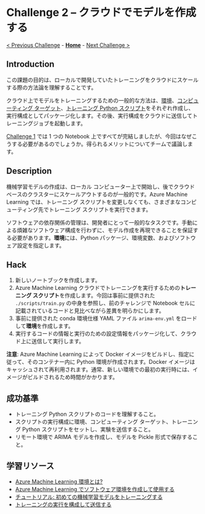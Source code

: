 # Challenge 2 – クラウドでモデルを作成する

[< Previous Challenge](./Challenge-01.md) - **[Home](./README.md)** - [Next Challenge >](./Challenge-03.md)

## Introduction

この課題の目的は、ローカルで開発していたトレーニングをクラウドにスケールする際の方法論を理解することです。

クラウド上でモデルをトレーニングするための一般的な方法は、[環境](https://docs.microsoft.com/azure/machine-learning/concept-environments)、[コンピューティング ターゲット](https://docs.microsoft.com/azure/machine-learning/concept-compute-target)、[トレーニング Python スクリプト](https://docs.microsoft.com/ja-jp/azure/machine-learning/tutorial-1st-experiment-sdk-train#create-training-scripts)をそれぞれ作成し、実行構成としてパッケージ化します。その後、実行構成をクラウドに送信してトレーニングジョブを起動します。

[Challenge 1](./Challenge-01.md) では 1 つの Notebook 上ですべてが完結しましたが、今回はなぜこうする必要があるのでしょうか。得られるメリットについてチームで議論します。

## Description

機械学習モデルの作成は、ローカル コンピューター上で開始し、後でクラウドベースのクラスターにスケールアウトするのが一般的です。Azure Machine Learning では、トレーニング スクリプトを変更しなくても、さまざまなコンピューティング先でトレーニング スクリプトを実行できます。

ソフトウェアの依存関係の管理は、開発者にとって一般的なタスクです。手動による煩雑なソフトウェア構成を行わずに、モデル作成を再現できることを保証する必要があります。**環境**には、Python パッケージ、環境変数、およびソフトウェア設定を指定します。

## Hack
1. 新しいノートブックを作成します。
1. Azure Machine Learning クラウドでトレーニングを実行するための**トレーニング スクリプト**を作成します。今回は事前に提供された `./scripts/train.py` の中身を参照し、前のチャレンジで Notebook セルに記載されているコードと見比べながら差異を明らかにします。
1. 事前に提供された conda 環境仕様 YAML ファイル `arima-env.yml` をロードして**環境**を作成します。
1. 実行するコードの情報と実行のための設定情報をパッケージ化して、クラウド上に送信して実行します。

**注意**: Azure Machine Learning によって Docker イメージをビルドし、指定に従って、そのコンテナー内に Python 環境が作成されます。Docker イメージはキャッシュされて再利用されます。通常、新しい環境での最初の実行時には、イメージがビルドされるため時間がかかります。


## 成功基準
- トレーニング Python スクリプトのコードを理解すること。
- スクリプトの実行構成に環境、コンピューティング ターゲット、トレーニング Python スクリプトをセットし、実験を送信すること。
- リモート環境で ARIMA モデルを作成し、モデルを Pickle 形式で保存すること。


## 学習リソース

 - [Azure Machine Learning 環境とは?](https://docs.microsoft.com/azure/machine-learning/concept-environments)
 - [Azure Machine Learning でソフトウェア環境を作成して使用する](https://docs.microsoft.com/azure/machine-learning/how-to-use-environments)
 - [チュートリアル: 初めての機械学習モデルをトレーニングする](https://docs.microsoft.com/azure/machine-learning/tutorial-1st-experiment-sdk-train)
 - [トレーニングの実行を構成して送信する](https://docs.microsoft.com/azure/machine-learning/how-to-set-up-training-targets)
 